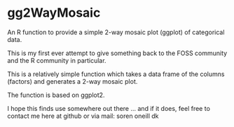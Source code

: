 # gg2WayMosaic
An R function to provide a simple 2-way mosaic plot (ggplot) of categorical data. 

This is my first ever attempt to give something back to the FOSS community and the R community in particular.

This is a relatively simple function which takes a data frame of the columns (factors) and generates a 2-way mosaic plot.

The function is based on ggplot2.

I hope this finds use somewhere out there ... and if it does, feel free to contact me here at github or via mail: soren oneill dk
